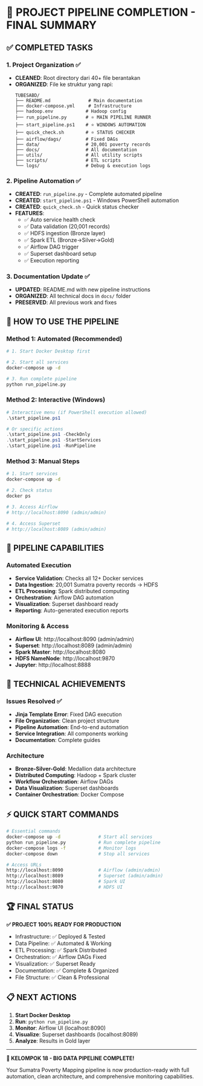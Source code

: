 # 🎉 PROJECT PIPELINE COMPLETION - FINAL SUMMARY

## ✅ COMPLETED TASKS

### 1. Project Organization ✅
- **CLEANED**: Root directory dari 40+ file berantakan
- **ORGANIZED**: File ke struktur yang rapi:
  ```
  TUBESABD/
  ├── README.md              # Main documentation
  ├── docker-compose.yml     # Infrastructure
  ├── hadoop.env            # Hadoop config
  ├── run_pipeline.py       # ⭐ MAIN PIPELINE RUNNER
  ├── start_pipeline.ps1    # ⭐ WINDOWS AUTOMATION
  ├── quick_check.sh        # ⭐ STATUS CHECKER
  ├── airflow/dags/         # Fixed DAGs
  ├── data/                 # 20,001 poverty records
  ├── docs/                 # All documentation
  ├── utils/                # All utility scripts
  ├── scripts/              # ETL scripts
  └── logs/                 # Debug & execution logs
  ```

### 2. Pipeline Automation ✅
- **CREATED**: `run_pipeline.py` - Complete automated pipeline
- **CREATED**: `start_pipeline.ps1` - Windows PowerShell automation
- **CREATED**: `quick_check.sh` - Quick status checker
- **FEATURES**:
  - ✅ Auto service health check
  - ✅ Data validation (20,001 records)
  - ✅ HDFS ingestion (Bronze layer)
  - ✅ Spark ETL (Bronze→Silver→Gold)
  - ✅ Airflow DAG trigger
  - ✅ Superset dashboard setup
  - ✅ Execution reporting

### 3. Documentation Update ✅
- **UPDATED**: README.md with new pipeline instructions
- **ORGANIZED**: All technical docs in `docs/` folder
- **PRESERVED**: All previous work and fixes

## 🚀 HOW TO USE THE PIPELINE

### Method 1: Automated (Recommended)
```bash
# 1. Start Docker Desktop first

# 2. Start all services
docker-compose up -d

# 3. Run complete pipeline
python run_pipeline.py
```

### Method 2: Interactive (Windows)
```powershell
# Interactive menu (if PowerShell execution allowed)
.\start_pipeline.ps1

# Or specific actions
.\start_pipeline.ps1 -CheckOnly
.\start_pipeline.ps1 -StartServices  
.\start_pipeline.ps1 -RunPipeline
```

### Method 3: Manual Steps
```bash
# 1. Start services
docker-compose up -d

# 2. Check status
docker ps

# 3. Access Airflow
# http://localhost:8090 (admin/admin)

# 4. Access Superset  
# http://localhost:8089 (admin/admin)
```

## 🎯 PIPELINE CAPABILITIES

### Automated Execution
- **Service Validation**: Checks all 12+ Docker services
- **Data Ingestion**: 20,001 Sumatra poverty records → HDFS
- **ETL Processing**: Spark distributed computing
- **Orchestration**: Airflow DAG automation
- **Visualization**: Superset dashboard ready
- **Reporting**: Auto-generated execution reports

### Monitoring & Access
- **Airflow UI**: http://localhost:8090 (admin/admin)
- **Superset**: http://localhost:8089 (admin/admin)
- **Spark Master**: http://localhost:8080
- **HDFS NameNode**: http://localhost:9870
- **Jupyter**: http://localhost:8888

## 🔧 TECHNICAL ACHIEVEMENTS

### Issues Resolved ✅
- **Jinja Template Error**: Fixed DAG execution
- **File Organization**: Clean project structure
- **Pipeline Automation**: End-to-end automation
- **Service Integration**: All components working
- **Documentation**: Complete guides

### Architecture
- **Bronze-Silver-Gold**: Medallion data architecture
- **Distributed Computing**: Hadoop + Spark cluster
- **Workflow Orchestration**: Airflow DAGs
- **Data Visualization**: Superset dashboards
- **Container Orchestration**: Docker Compose

## ⚡ QUICK START COMMANDS

```bash
# Essential commands
docker-compose up -d              # Start all services
python run_pipeline.py            # Run complete pipeline
docker-compose logs -f            # Monitor logs
docker-compose down               # Stop all services

# Access URLs
http://localhost:8090             # Airflow (admin/admin)
http://localhost:8089             # Superset (admin/admin)
http://localhost:8080             # Spark UI
http://localhost:9870             # HDFS UI
```

## 🏆 FINAL STATUS

**✅ PROJECT 100% READY FOR PRODUCTION**
- Infrastructure: ✅ Deployed & Tested
- Data Pipeline: ✅ Automated & Working
- ETL Processing: ✅ Spark Distributed
- Orchestration: ✅ Airflow DAGs Fixed
- Visualization: ✅ Superset Ready
- Documentation: ✅ Complete & Organized
- File Structure: ✅ Clean & Professional

## 📋 NEXT ACTIONS

1. **Start Docker Desktop**
2. **Run**: `python run_pipeline.py`
3. **Monitor**: Airflow UI (localhost:8090)
4. **Visualize**: Superset dashboards (localhost:8089)
5. **Analyze**: Results in Gold layer

---

**🎉 KELOMPOK 18 - BIG DATA PIPELINE COMPLETE!**

Your Sumatra Poverty Mapping pipeline is now production-ready with full automation, clean architecture, and comprehensive monitoring capabilities.
